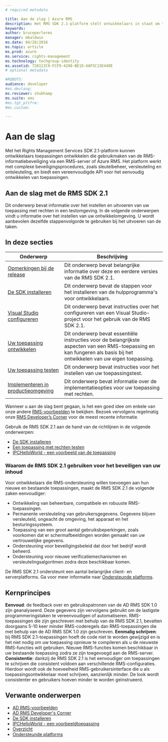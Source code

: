 ```yaml
---
# required metadata

title: Aan de slag | Azure RMS
description: Het RMS SDK 2.1-platform stelt ontwikkelaars in staat om toepassingen te ontwikkelen die gebruikmaken van de RMS-beveiliging voor informatie.
keywords:
author: bruceperlerms
manager: mbaldwin
ms.date: 04/28/2016
ms.topic: article
ms.prod: azure
ms.service: rights-management
ms.technology: techgroup-identity
ms.assetid: 728113C9-FCF9-4280-BE1D-6AF5C15E449E
# optional metadata

#ROBOTS:
audience: developer
#ms.devlang:
ms.reviewer: shubhamp
ms.suite: ems
#ms.tgt_pltfrm:
#ms.custom:

---
```

# Aan de slag

Met het Rights Management Services SDK 2.1-platform kunnen ontwikkelaars toepassingen ontwikkelen die gebruikmaken van de RMS-informatiebeveiliging via een RMS-server of Azure RMS. Het platform werkt met complexe beveiligingsprocedures, zoals sleutelbeheer, versleuteling en ontsleuteling, en biedt een vereenvoudigde API voor het eenvoudig ontwikkelen van toepassingen.

## Aan de slag met de RMS SDK 2.1

Dit onderwerp bevat informatie over het instellen en uitvoeren van uw toepassing met rechten in een testomgeving. In de volgende onderwerpen vindt u informatie over het instellen van uw ontwikkelomgeving. U wordt aanbevolen dezelfde stappenvolgorde te gebruiken bij het uitvoeren van de taken.

## In deze secties

| Onderwerp | Beschrijving |
|-------|-------------|
| [Opmerkingen bij de release](release-notes-rtm.md) | Dit onderwerp bevat belangrijke informatie over deze en eerdere versies van de RMS SDK 2.1.|
| [De SDK installeren](install-the-rms-sdk.md) | Dit onderwerp bevat de stappen voor het installeren van de hulpprogramma's voor ontwikkelaars.|
| [Visual Studio configureren](how-to-configure-a-visual-studio-project-to-use-the-ad-rms-sdk-2-0.md) | Dit onderwerp bevat instructies over het configureren van een Visual Studio-project voor het gebruik van de RMS SDK 2.1.|
| [Uw toepassing ontwikkelen](developing-your-application.md) | Dit onderwerp bevat essentiële instructies voor de belangrijkste aspecten van een RMS-toepassing en kan fungeren als basis bij het ontwikkelen van uw eigen toepassing.|
| [Uw toepassing testen](running-your-first-application.md) |Dit onderwerp bevat instructies voor het instellen van uw toepassingstest.|
| [Implementeren in productieomgeving](deploying-your-application.md) |Dit onderwerp bevat informatie over de implementatieopties voor uw toepassing met rechten.|

Wanneer u aan de slag bent gegaan, is het een goed idee om enkele van onze andere [RMS-voorbeelden](samples.md) te bekijken. Bezoek vervolgens regelmatig onze [RMS Developer’s Corner](http://blogs.msdn.com/b/rms/) voor de meest recente informatie.


Gebruik de RMS SDK 2.1 aan de hand van de richtlijnen in de volgende onderwerpen:

-   [De SDK installeren](install-the-rms-sdk.md)
-   [Een toepassing met rechten testen](running-your-first-application.md)
-   [IPCHelloWorld - een voorbeeld van de toepassing](how-to-build-your-first-application.md)

### Waarom de RMS SDK 2.1 gebruiken voor het beveiligen van uw inhoud

Voor ontwikkelaars die RMS-ondersteuning willen toevoegen aan hun nieuwe en bestaande toepassingen, maakt de RMS SDK 2.1 de volgende zaken eenvoudiger:

-   Ontwikkeling van beheerbare, compatibele en robuuste RMS-toepassingen.
-   Permanente versleuteling van gebruikersgegevens. Gegevens blijven versleuteld, ongeacht de omgeving, het apparaat en het besturingssysteem.
-   Toepassing van een groot aantal gebruiksbeperkingen, zoals voorkomen dat er schermafbeeldingen worden gemaakt van uw vertrouwelijke gegevens.
-   Ondersteuning voor beveiligingsbeleid dat door het bedrijf wordt beheerd.
-   Ondersteuning voor nieuwe verificatiemechanismen en versleutelingsalgoritmen zodra deze beschikbaar komen.

De RMS SDK 2.1 ondersteunt een aantal belangrijke client- en serverplatforms. Ga voor meer informatie naar [Ondersteunde platforms](supported-platforms.md).

## Kernprincipes

**Eenvoud**: de feedback over en gebruikspatronen van de AD RMS SDK 1.0 zijn geanalyseerd. Deze gegevens zijn vervolgens gebruikt om de lastigste programmeringstaken te vereenvoudigen of automatiseren. RMS-toepassingen die zijn geschreven met behulp van de RMS SDK 2.1, bevatten doorgaans 5-10 keer minder RMS-coderegels dan RMS-toepassingen die met behulp van de AD RMS SDK 1.0 zijn geschreven.
**Eenmalig schrijven**: bij RMS SDK 2.1-toepassingen hoeft de code niet te worden gewijzigd en is het niet nodig om uw toepassing opnieuw te compileren als u de nieuwste RMS-functies wilt gebruiken. Nieuwe RMS-functies komen beschikbaar in uw bestaande toepassing zodra ze zijn toegevoegd aan de RMS-server.
**Consistentie**: dankzij de RMS SDK 2.1 is het eenvoudiger om toepassingen te schrijven die consistent voldoen aan verschillende RMS-configuraties. Hierdoor wordt ook de hoeveelheid RMS-gebruikersinterface die u als toepassingsontwikkelaar moet schrijven, aanzienlijk minder. De look wordt consistenter en gebruikers hoeven minder te worden geïnstrueerd.

## Verwante onderwerpen

* [AD RMS-voorbeelden](samples.md)
* [AD RMS Developer's Corner](http://blogs.msdn.com/b/rms/)
* [De SDK installeren](install-the-rms-sdk.md)
* [IPCHelloWorld - een voorbeeldtoepassing](how-to-build-your-first-application.md)
* [Overzicht](ad-rms-overview.md)
* [Ondersteunde platforms](supported-platforms.md)
 

 


<!--HONumber=Jun16_HO2-->


